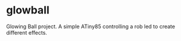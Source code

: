 glowball
========

Glowing Ball project.  A simple ATiny85 controlling a rob led to create different effects.
